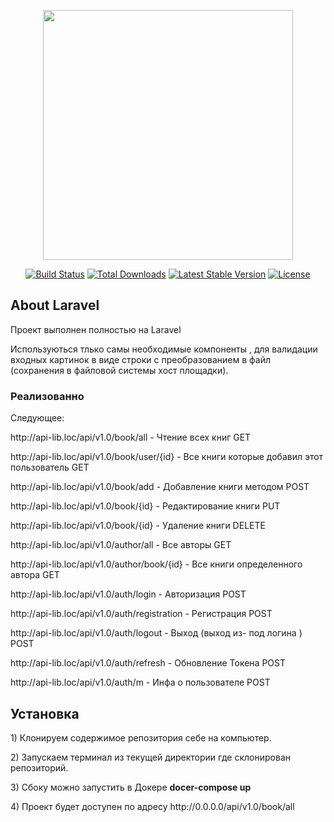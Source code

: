 <p align="center"><img src="https://res.cloudinary.com/dtfbvvkyp/image/upload/v1566331377/laravel-logolockup-cmyk-red.svg" width="400"></p>

<p align="center">
<a href="https://travis-ci.org/laravel/framework"><img src="https://travis-ci.org/laravel/framework.svg" alt="Build Status"></a>
<a href="https://packagist.org/packages/laravel/framework"><img src="https://poser.pugx.org/laravel/framework/d/total.svg" alt="Total Downloads"></a>
<a href="https://packagist.org/packages/laravel/framework"><img src="https://poser.pugx.org/laravel/framework/v/stable.svg" alt="Latest Stable Version"></a>
<a href="https://packagist.org/packages/laravel/framework"><img src="https://poser.pugx.org/laravel/framework/license.svg" alt="License"></a>
</p>

## About Laravel

Проект выполнен полностью на Laravel
<p />
Используються тлько самы необходимые компоненты , для валидации входных картинок в виде строки с преобразованием в файл (сохранения в файловой системы хост площадки).

<h3>Реализованно </h3>
Cледующее:
<p /> http://api-lib.loc/api/v1.0/book/all - Чтение всех книг GET
 <p />   http://api-lib.loc/api/v1.0/book/user/{id} - Все книги которые добавил этот пользователь GET
 <p />  http://api-lib.loc/api/v1.0/book/add - Добавление книги методом POST
<p />    http://api-lib.loc/api/v1.0/book/{id} - Редактирование книги  PUT
<p />    http://api-lib.loc/api/v1.0/book/{id} - Удаление книги DELETE

 <p />   http://api-lib.loc/api/v1.0/author/all - Все авторы GET
<p />   http://api-lib.loc/api/v1.0/author/book/{id} - Все книги определенного автора GET




<p />    http://api-lib.loc/api/v1.0/auth/login - Авторизация  POST
<p />     http://api-lib.loc/api/v1.0/auth/registration - Регистрация   POST
 <p />     http://api-lib.loc/api/v1.0/auth/logout - Выход (выход из- под логина )   POST
   <p />    http://api-lib.loc/api/v1.0/auth/refresh - Обновление Токена   POST
  <p />      http://api-lib.loc/api/v1.0/auth/m - Инфа о пользователе    POST




  <h2>Установка</h2>
<p> 1) Клонируем содержимое репозитория себе на компьютер.
<p> 2) Запускаем терминал из текущей директории где склонирован репозиторий.
<p> 3) Сбоку можно запустить в Докере <b>docer-compose up</b>
<p />4) Проект будет доступен по адресу http://0.0.0.0/api/v1.0/book/all

